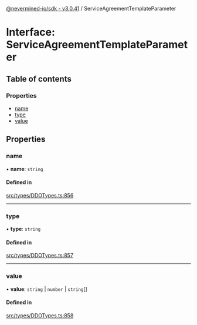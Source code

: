 [@nevermined-io/sdk - v3.0.41](../code-reference.md) / ServiceAgreementTemplateParameter

# Interface: ServiceAgreementTemplateParameter

## Table of contents

### Properties

- [name](ServiceAgreementTemplateParameter.md#name)
- [type](ServiceAgreementTemplateParameter.md#type)
- [value](ServiceAgreementTemplateParameter.md#value)

## Properties

### name

• **name**: `string`

#### Defined in

[src/types/DDOTypes.ts:856](https://github.com/nevermined-io/sdk-js/blob/3e552f889871135260309ba0e332abffa92609ef/src/types/DDOTypes.ts#L856)

---

### type

• **type**: `string`

#### Defined in

[src/types/DDOTypes.ts:857](https://github.com/nevermined-io/sdk-js/blob/3e552f889871135260309ba0e332abffa92609ef/src/types/DDOTypes.ts#L857)

---

### value

• **value**: `string` \| `number` \| `string`[]

#### Defined in

[src/types/DDOTypes.ts:858](https://github.com/nevermined-io/sdk-js/blob/3e552f889871135260309ba0e332abffa92609ef/src/types/DDOTypes.ts#L858)
